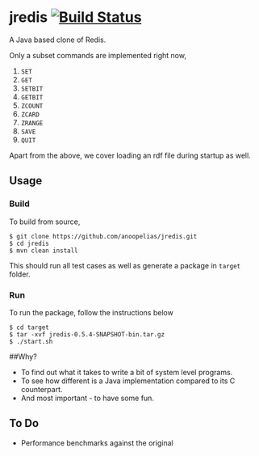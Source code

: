 # jredis [![Build Status](https://travis-ci.org/anoopelias/jredis.svg?branch=master)](https://travis-ci.org/anoopelias/jredis)

A Java based clone of Redis.

Only a subset commands are implemented right now,

1.  `SET`
2.  `GET`
3.  `SETBIT`
4.  `GETBIT`
6.  `ZCOUNT`
7.  `ZCARD`
8.  `ZRANGE`
9.  `SAVE`
10. `QUIT`

Apart from the above, we cover loading an rdf file during startup as well.

## Usage

### Build

To build from source,

```
$ git clone https://github.com/anoopelias/jredis.git
$ cd jredis
$ mvn clean install
```
This should run all test cases as well as generate a package in `target` folder.

### Run

To run the package, follow the instructions below
```
$ cd target
$ tar -xvf jredis-0.5.4-SNAPSHOT-bin.tar.gz
$ ./start.sh

```

##Why?

* To find out what it takes to write a bit of system level programs.
* To see how different is a Java implementation compared to its C counterpart.
* And most important - to have some fun.

## To Do
* Performance benchmarks against the original
